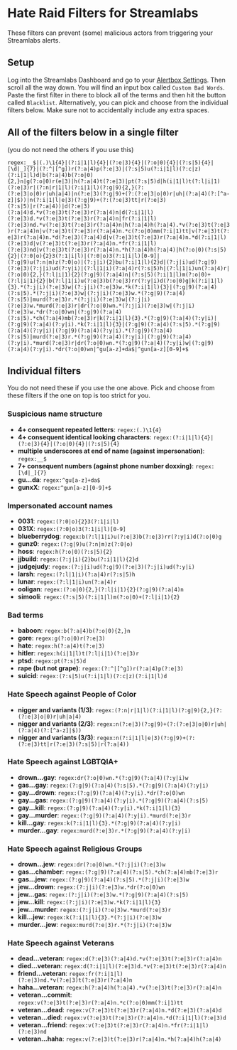 # Hate Raid Filters for Streamlabs
These filters can prevent (some) malicious actors from triggering your Streamlabs alerts.

## Setup
Log into the Streamlabs Dashboard and go to your [Alertbox Settings](https://streamlabs.com/dashboard#/alertbox). Then scroll all the way down.
You will find an input box called ``Custom Bad Words``. Paste the first filter in there to block all of the terms and then hit the button called ``Blacklist``.
Alternatively, you can pick and choose from the individual filters below. Make sure not to accidentally include any extra spaces.

## All of the filters below in a single filter
(you do not need the others if you use this)

``regex:__$|(.)\1{4}|(?:i|1|l){4}|(?:e|3){4}|(?:o|0){4}|(?:s|5){4}|[\d|_]{7}|(?:^|[^g])r(?:a|4)p(?:e|3)|(?:s|5)u(?:i|1|l)(?:c|z)(?:i|1|l)d|b(?:a|4)b(?:o|0){2,}n|g(?:o|0)r(e|3)|h(?:a|4)t(?:e|3)|pt(?:s|5)d|h(i|1|l)t(?:l|i|1)(?:e|3)r|(?:n|r|1|l)(?:i|1|l)(?:g|9){2,}(?:(?:e|3|o|0)r|uh|a|4)|n(?:e|3)(?:g|9)+(?:(?:e|3|o|0)r|uh|(?:a|4)(?:[^a-z]|$))|n(?:i|1|l|e|3)(?:g|9)+(?:(?:e|3)tt|r(?:e|3)(?:s|5)|r(?:a|4))|d(?:e|3)(?:a|4)d.*v(?:e|3)t(?:e|3)r(?:a|4)n|d(?:i|1|l)(?:e|3)d.*v(?:e|3)t(?:e|3)r(?:a|4)n|fr(?:i|1|l)(?:e|3)nd.*v(?:e|3)t(?:e|3)r(?:a|4)n|h(?:a|4)h(?:a|4).*v(?:e|3)t(?:e|3)r(?:a|4)n|v(?:e|3)t(?:e|3)r(?:a|4)n.*c(?:o|0)mm(?:i|1)tt|v(?:e|3)t(?:e|3)r(?:a|4)n.*d(?:e|3)(?:a|4)d|v(?:e|3)t(?:e|3)r(?:a|4)n.*d(?:i|1|l)(?:e|3)d|v(?:e|3)t(?:e|3)r(?:a|4)n.*fr(?:i|1|l)(?:e|3)nd|v(?:e|3)t(?:e|3)r(?:a|4)n.*h(?:a|4)h(?:a|4)|h(?:o|0)(?:s|5){2}|(?:0|o){2}3(?:1|i|l)|(?:0|o)3(?:1|i|l)[0-9]|(?:g|9)u(?:n|m)z(?:0|o)|(?:j|i){2}bu(?:i|1|l){2}d|(?:j|i)ud(?:g|9)(?:e|3)(?:j|i)ud(?:y|i)|(?:l|1|i)(?:a|4)r(?:s|5)h|(?:l|1|i)un(?:a|4)r|(?:o|0){2,}(?:l|i|1){2}(?:g|9)(?:a|4)n|(?:s|5)(?:i|1|l)m(?:o|0)+(?:l|i|1){2}|b(?:l|1|i)u(?:e|3)b(?:e|3)rr(?:y|i)d(?:o|0)g|k(?:i|1|l){3}.*(?:j|i)(?:e|3)w|(?:j|i)(?:e|3)w.*k(?:i|1|l){3}|(?:g|9)(?:a|4)(?:s|5).*(?:j|i)(?:e|3)w|(?:j|i)(?:e|3)w.*(?:g|9)(?:a|4)(?:s|5)|murd(?:e|3)r.*(?:j|i)(?:e|3)w|(?:j|i)(?:e|3)w.*murd(?:e|3)r|dr(?:o|0)wn.*(?:j|i)(?:e|3)w|(?:j|i)(?:e|3)w.*dr(?:o|0)wn|(?:g|9)(?:a|4)(?:s|5).*ch(?:a|4)mb(?:e|3)r|k(?:i|1|l){3}.*(?:g|9)(?:a|4)(?:y|i)|(?:g|9)(?:a|4)(?:y|i).*k(?:i|1|l){3}|(?:g|9)(?:a|4)(?:s|5).*(?:g|9)(?:a|4)(?:y|i)|(?:g|9)(?:a|4)(?:y|i).*(?:g|9)(?:a|4)(?:s|5)|murd(?:e|3)r.*(?:g|9)(?:a|4)(?:y|i)|(?:g|9)(?:a|4)(?:y|i).*murd(?:e|3)r|dr(?:o|0)wn.*(?:g|9)(?:a|4)(?:y|i)w|(?:g|9)(?:a|4)(?:y|i).*dr(?:o|0)wn|^gu[a-z]+da$|^gun[a-z][0-9]+$``

## Individual filters
You do not need these if you use the one above.
Pick and choose from these filters if the one on top is too strict for you.

### Suspicious name structure
* **4+ consequent repeated letters**: ``regex:(.)\1{4}``
* **4+ consequent identical looking characters**: ``regex:(?:i|1|l){4}|(?:e|3){4}|(?:o|0){4}|(?:s|5){4}``
* **multiple underscores at end of name (against impersonation)**: ``regex:__$``
* **7+ consequent numbers (against phone number doxxing)**: ``regex:[\d|_]{7}``
* **gu...da**: ``regex:^gu[a-z]+da$``
* **gunxX**: ``regex:^gun[a-z][0-9]+$``

### Impersonated account names
* **0031**: ``regex:(?:0|o){2}3(?:1|i|l)``
* **031X**: ``regex:(?:0|o)3(?:1|i|l)[0-9]``
* **blueberrydog**: ``regex:b(?:l|1|i)u(?:e|3)b(?:e|3)rr(?:y|i)d(?:o|0)g``
* **gunz0**: ``regex:(?:g|9)u(?:n|m)z(?:0|o)``
* **hoss**: ``regex:h(?:o|0)(?:s|5){2}``
* **jjbuild**: ``regex:(?:j|i){2}bu(?:i|1|l){2}d``
* **judgejudy**: ``regex:(?:j|i)ud(?:g|9)(?:e|3)(?:j|i)ud(?:y|i)``
* **larsh**: ``regex:(?:l|1|i)(?:a|4)r(?:s|5)h``
* **lunar**: ``regex:(?:l|1|i)un(?:a|4)r``
* **ooligan**: ``regex:(?:o|0){2,}(?:l|i|1){2}(?:g|9)(?:a|4)n``
* **simooli**: ``regex:(?:s|5)(?:i|1|l)m(?:o|0)+(?:l|i|1){2}``

### Bad terms
* **baboon**: ``regex:b(?:a|4)b(?:o|0){2,}n``
* **gore**: ``regex:g(?:o|0)r(?:e|3)``
* **hate**: ``regex:h(?:a|4)t(?:e|3)``
* **hitler**: ``regex:h(i|1|l)t(?:l|i|1)(?:e|3)r``
* **ptsd**: ``regex:pt(?:s|5)d``
* **rape (but not grape)**: ``regex:(?:^|[^g])r(?:a|4)p(?:e|3)``
* **suicid**: ``regex:(?:s|5)u(?:i|1|l)(?:c|z)(?:i|1|l)d``

### Hate Speech against People of Color
* **nigger and variants (1/3)**: ``regex:(?:n|r|1|l)(?:i|1|l)(?:g|9){2,}(?:(?:e|3|o|0)r|uh|a|4)``
* **nigger and variants (2/3)**: ``regex:n(?:e|3)(?:g|9)+(?:(?:e|3|o|0)r|uh|(?:a|4)(?:[^a-z]|$))``
* **nigger and variants (3/3)**: ``regex:n(?:i|1|l|e|3)(?:g|9)+(?:(?:e|3)tt|r(?:e|3)(?:s|5)|r(?:a|4))``

### Hate Speech against LGBTQIA+
* **drown...gay**: ``regex:dr(?:o|0)wn.*(?:g|9)(?:a|4)(?:y|i)w``
* **gas...gay**: ``regex:(?:g|9)(?:a|4)(?:s|5).*(?:g|9)(?:a|4)(?:y|i)``
* **gay...drown**: ``regex:(?:g|9)(?:a|4)(?:y|i).*dr(?:o|0)wn``
* **gay...gas**: ``regex:(?:g|9)(?:a|4)(?:y|i).*(?:g|9)(?:a|4)(?:s|5)``
* **gay...kill**: ``regex:(?:g|9)(?:a|4)(?:y|i).*k(?:i|1|l){3}``
* **gay...murder**: ``regex:(?:g|9)(?:a|4)(?:y|i).*murd(?:e|3)r``
* **kill...gay**: ``regex:k(?:i|1|l){3}.*(?:g|9)(?:a|4)(?:y|i)``
* **murder...gay**: ``regex:murd(?:e|3)r.*(?:g|9)(?:a|4)(?:y|i)``

### Hate Speech against Religious Groups
* **drown...jew**: ``regex:dr(?:o|0)wn.*(?:j|i)(?:e|3)w``
* **gas...chamber**: ``regex:(?:g|9)(?:a|4)(?:s|5).*ch(?:a|4)mb(?:e|3)r``
* **gas...jew**: ``regex:(?:g|9)(?:a|4)(?:s|5).*(?:j|i)(?:e|3)w``
* **jew...drown**: ``regex:(?:j|i)(?:e|3)w.*dr(?:o|0)wn``
* **jew...gas**: ``regex:(?:j|i)(?:e|3)w.*(?:g|9)(?:a|4)(?:s|5)``
* **jew...kill**: ``regex:(?:j|i)(?:e|3)w.*k(?:i|1|l){3}``
* **jew...murder**: ``regex:(?:j|i)(?:e|3)w.*murd(?:e|3)r``
* **kill...jew**: ``regex:k(?:i|1|l){3}.*(?:j|i)(?:e|3)w``
* **murder...jew**: ``regex:murd(?:e|3)r.*(?:j|i)(?:e|3)w``

### Hate Speech against Veterans
* **dead...veteran**: ``regex:d(?:e|3)(?:a|4)d.*v(?:e|3)t(?:e|3)r(?:a|4)n``
* **died...veteran**: ``regex:d(?:i|1|l)(?:e|3)d.*v(?:e|3)t(?:e|3)r(?:a|4)n``
* **friend...veteran**: ``regex:fr(?:i|1|l)(?:e|3)nd.*v(?:e|3)t(?:e|3)r(?:a|4)n``
* **haha...veteran**: ``regex:h(?:a|4)h(?:a|4).*v(?:e|3)t(?:e|3)r(?:a|4)n``
* **veteran...commit**: ``regex:v(?:e|3)t(?:e|3)r(?:a|4)n.*c(?:o|0)mm(?:i|1)tt``
* **veteran...dead**: ``regex:v(?:e|3)t(?:e|3)r(?:a|4)n.*d(?:e|3)(?:a|4)d``
* **veteran...died**: ``regex:v(?:e|3)t(?:e|3)r(?:a|4)n.*d(?:i|1|l)(?:e|3)d``
* **veteran...friend**: ``regex:v(?:e|3)t(?:e|3)r(?:a|4)n.*fr(?:i|1|l)(?:e|3)nd``
* **veteran...haha**: ``regex:v(?:e|3)t(?:e|3)r(?:a|4)n.*h(?:a|4)h(?:a|4)``
